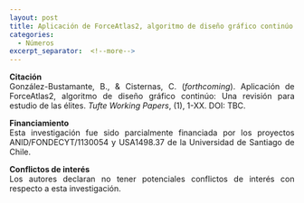 ```yaml
---
layout: post
title: Aplicación de ForceAtlas2, algoritmo de diseño gráfico continúo
categories:
  - Números
excerpt_separator:  <!--more-->
---
```


<p align=" justify"><b>Citación</b><br />
González-Bustamante, B., & Cisternas, C. (<em>forthcoming</em>). Aplicación de ForceAtlas2, algoritmo de diseño gráfico continúo: Una revisión para estudio de las élites. <em>Tufte Working Papers</em>, (1), 1-XX. DOI: TBC.</p>

<p align=" justify"><b>Financiamiento</b><br />
Esta investigación fue sido parcialmente financiada por los proyectos ANID/FONDECYT/1130054 y USA1498.37 de la Universidad de Santiago de Chile.</p>

<p align=" justify"><b>Conflictos de interés</b><br />
Los autores declaran no tener potenciales conflictos de interés con respecto a esta investigación.</p>
